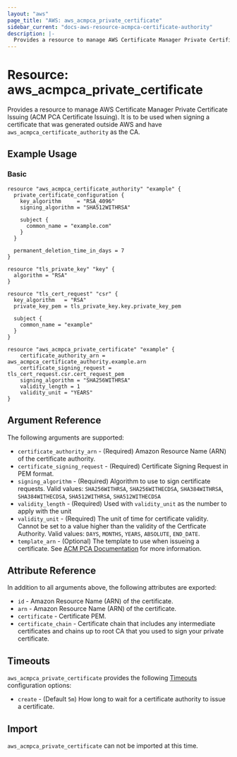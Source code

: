 ```yaml
---
layout: "aws"
page_title: "AWS: aws_acmpca_private_certificate"
sidebar_current: "docs-aws-resource-acmpca-certificate-authority"
description: |-
  Provides a resource to manage AWS Certificate Manager Private Certificate Issuing
---
```


# Resource: aws_acmpca_private_certificate

Provides a resource to manage AWS Certificate Manager Private Certificate Issuing (ACM PCA Certificate Issuing). It is to be used when signing a certificate that was generated outside AWS and have `aws_acmpca_certificate_authority` as the CA.

## Example Usage

### Basic

```hcl
resource "aws_acmpca_certificate_authority" "example" {
  private_certificate_configuration {
    key_algorithm     = "RSA_4096"
    signing_algorithm = "SHA512WITHRSA"

    subject {
      common_name = "example.com"
    }
  }

  permanent_deletion_time_in_days = 7
}

resource "tls_private_key" "key" {
  algorithm = "RSA"
}

resource "tls_cert_request" "csr" {
  key_algorithm   = "RSA"
  private_key_pem = tls_private_key.key.private_key_pem

  subject {
    common_name = "example"
  }
}

resource "aws_acmpca_private_certificate" "example" {
	certificate_authority_arn = aws_acmpca_certificate_authority.example.arn
	certificate_signing_request = tls_cert_request.csr.cert_request_pem
	signing_algorithm = "SHA256WITHRSA"
	validity_length = 1
	validity_unit = "YEARS"
}
```

## Argument Reference

The following arguments are supported:

* `certificate_authority_arn` - (Required) Amazon Resource Name (ARN) of the certificate authority.
* `certificate_signing_request` - (Required) Certificate Signing Request in PEM format.
* `signing_algorithm` - (Required) Algorithm to use to sign certificate requests. Valid values: `SHA256WITHRSA`, `SHA256WITHECDSA`, `SHA384WITHRSA`, `SHA384WITHECDSA`, `SHA512WITHRSA`, `SHA512WITHECDSA`
* `validity_length` - (Required) Used with `validity_unit` as the number to apply with the unit
* `validity_unit` - (Required) The unit of time for certificate validity. Cannot be set to a value higher than the validity of the Certficate Authority. Valid values: `DAYS`, `MONTHS`, `YEARS`, `ABSOLUTE`, `END_DATE`.
* `template_arn` - (Optional) The template to use when issueing a certificate. See [ACM PCA Documentation](https://docs.aws.amazon.com/acm-pca/latest/userguide/UsingTemplates.html) for more information.


## Attribute Reference

In addition to all arguments above, the following attributes are exported:

* `id` - Amazon Resource Name (ARN) of the certificate.
* `arn` - Amazon Resource Name (ARN) of the certificate.
* `certificate` - Certificate PEM.
* `certificate_chain` - Certificate chain that includes any intermediate certificates and chains up to root CA that you used to sign your private certificate.

## Timeouts

`aws_acmpca_private_certificate` provides the following [Timeouts](/docs/configuration/resources.html#timeouts)
configuration options:

* `create` - (Default `5m`) How long to wait for a certificate authority to issue a certificate.

## Import

`aws_acmpca_private_certificate` can not be imported at this time.
